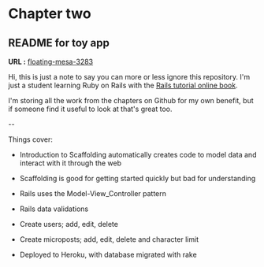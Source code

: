 # Chapter two 
## README for toy app 

__URL :__ [floating-mesa-3283](https://floating-mesa-3283.herokuapp.com/)

Hi, this is just a note to say you can more or less ignore this repository. I'm just a student learning Ruby on Rails with the [Rails tutorial online book](https://www.railstutorial.org/book). 

I'm storing all the work from the chapters on Github for my own benefit, but if someone find it useful to look at that's great too. 

--

Things cover:

* Introduction to Scaffolding automatically creates code to model data and interact with it through the web

* Scaffolding is good for getting started quickly but bad for understanding

* Rails uses the Model-View_Controller pattern 

* Rails data validations

* Create users; add, edit, delete

* Create microposts; add, edit, delete and character limit

* Deployed to Heroku, with database migrated with rake